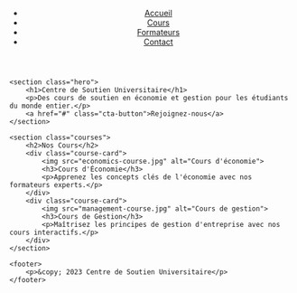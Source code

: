<!DOCTYPE html>
<html lang="en">
<head>
    <meta charset="UTF-8">
    <meta name="viewport" content="width=device-width, initial-scale=1.0">
    <link rel="stylesheet" href="styles.css"> <!-- Lien vers votre fichier CSS -->
    <title>Centre de Soutien Universitaire</title>
</head>
<body>
    <header>
        <nav>
            <ul>
                <li><a href="#">Accueil</a></li>
                <li><a href="#">Cours</a></li>
                <li><a href="#">Formateurs</a></li>
                <li><a href="#">Contact</a></li>
            </ul>
        </nav>
    </header>

    <section class="hero">
        <h1>Centre de Soutien Universitaire</h1>
        <p>Des cours de soutien en économie et gestion pour les étudiants du monde entier.</p>
        <a href="#" class="cta-button">Rejoignez-nous</a>
    </section>

    <section class="courses">
        <h2>Nos Cours</h2>
        <div class="course-card">
            <img src="economics-course.jpg" alt="Cours d'économie">
            <h3>Cours d'Économie</h3>
            <p>Apprenez les concepts clés de l'économie avec nos formateurs experts.</p>
        </div>
        <div class="course-card">
            <img src="management-course.jpg" alt="Cours de gestion">
            <h3>Cours de Gestion</h3>
            <p>Maîtrisez les principes de gestion d'entreprise avec nos cours interactifs.</p>
        </div>
    </section>

    <footer>
        <p>&copy; 2023 Centre de Soutien Universitaire</p>
    </footer>
</body>
</html>
